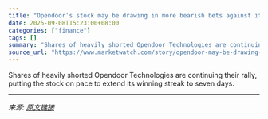 ```yaml
---
title: "Opendoor’s stock may be drawing in more bearish bets against it, even as it keeps rising. Here’s why."
date: 2025-09-08T15:23:00+08:00
categories: ["finance"]
tags: []
summary: "Shares of heavily shorted Opendoor Technologies are continuing their rally, putting the stock on pace to extend its winning streak to seven days."
source_url: "https://www.marketwatch.com/story/opendoor-may-be-drawing-in-new-bears-even-as-the-stock-rallies-this-is-why-22f2bd85?mod=mw_rss_topstories"
---
```


Shares of heavily shorted Opendoor Technologies are continuing their rally, putting the stock on pace to extend its winning streak to seven days.

---

*来源: [原文链接](https://www.marketwatch.com/story/opendoor-may-be-drawing-in-new-bears-even-as-the-stock-rallies-this-is-why-22f2bd85?mod=mw_rss_topstories)*
